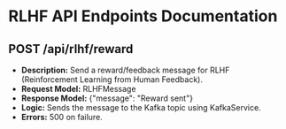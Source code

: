 # RLHF API Endpoints Documentation

## POST /api/rlhf/reward

- **Description:** Send a reward/feedback message for RLHF (Reinforcement Learning from Human Feedback).
- **Request Model:** RLHFMessage
- **Response Model:** {"message": "Reward sent"}
- **Logic:** Sends the message to the Kafka topic using KafkaService.
- **Errors:** 500 on failure.
